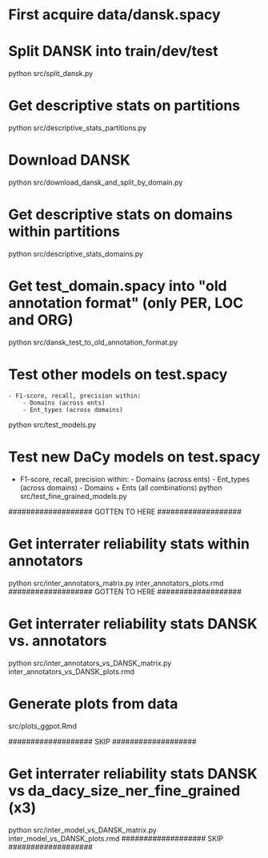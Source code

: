 # First acquire data/dansk.spacy 

# Split DANSK into train/dev/test
python src/split_dansk.py

# Get descriptive stats on partitions
python src/descriptive_stats_partitions.py

# Download DANSK
python src/download_dansk_and_split_by_domain.py

# Get descriptive stats on domains within partitions
python src/descriptive_stats_domains.py

# Get test_domain.spacy into "old annotation format" (only PER, LOC and ORG)
python src/dansk_test_to_old_annotation_format.py

# Test other models on test.spacy
    - F1-score, recall, precision within:
        - Domains (across ents)
        - Ent_types (across domains)
python src/test_models.py 

# Test new DaCy models on test.spacy
- F1-score, recall, precision within:
        - Domains (across ents)
        - Ent_types (across domains)
        - Domains + Ents (all combinations)
python src/test_fine_grained_models.py

################### GOTTEN TO HERE ################### 
# Get interrater reliability stats within annotators
python src/inter_annotators_matrix.py
inter_annotators_plots.rmd
################### GOTTEN TO HERE ################### 

# Get interrater reliability stats DANSK vs. annotators
python src/inter_annotators_vs_DANSK_matrix.py
inter_annotators_vs_DANSK_plots.rmd

# Generate plots from data
src/plots_ggpot.Rmd

################### SKIP ################### 
# Get interrater reliability stats DANSK vs da_dacy_size_ner_fine_grained (x3)
python src/inter_model_vs_DANSK_matrix.py
inter_model_vs_DANSK_plots.rmd
################### SKIP ################### 
